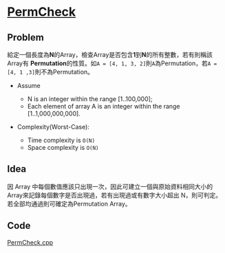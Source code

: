 # [PermCheck](https://codility.com/programmers/lessons/4-counting_elements/perm_check/)

## Problem

給定一個長度為**N**的Array，檢查Array是否包含**1**到**N**的所有整數，若有則稱該Array有 **Permutation**的性質。如`A = [4, 1, 3, 2]`則`A`為Permutation，若`A = [4, 1 ,3]`則不為Permutation。

- Assume
  - N is an integer within the range [1..100,000];
  - Each element of array A is an integer within the range [1..1,000,000,000].

- Complexity(Worst-Case):
  - Time complexity is `O(N)`
  - Space complexity is `O(N)`

## Idea

因 Array 中每個數值應該只出現一次，因此可建立一個與原始資料相同大小的Array來記錄每個數字是否出現過，若有出現過或有數字大小超出 N，則可判定。若全部均通過則可確定為Permutation Array。

## Code

[PermCheck.cpp](PermCheck.cpp)